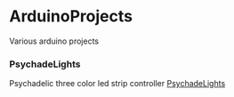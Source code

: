 # ArduinoProjects

Various arduino projects

### PsychadeLights
Psychadelic three color led strip controller [PsychadeLights](PsychadeLights)
